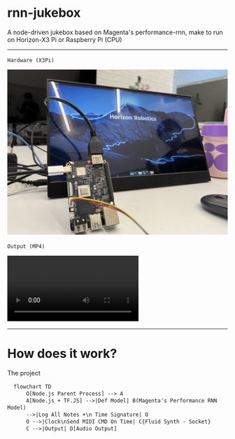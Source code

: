 # rnn-jukebox
A node-driven jukebox based on Magenta's performance-rnn, make to run on Horizon-X3 Pi or Raspberry Pi (CPU)

---

`Hardware (X3Pi)`

![](./imgs/photo.jpg)

`Output (MP4)`

<video src="https://raw.githubusercontent.com/luan007/rnn-jukebox/main/imgs/output.mp4" controls style="max-width: 400px;"></video>


----

# How does it work?

The project 

```mermaid
  flowchart TD
      O[Node.js Parent Process] --> A
      A[Node.js + TF.JS] -->|Def Model| B(Magenta's Performance RNN Model)
      -->|Log All Notes +\n Time Signature| O
      O -->|Clock\nSend MIDI CMD On Time| C{Fluid Synth - Socket}
      C -->|Output| D[Audio Output]
```